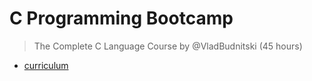 # C Programming Bootcamp

> The Complete C Language Course by @VladBudnitski (45 hours)

- [curriculum](/curriculum.md)